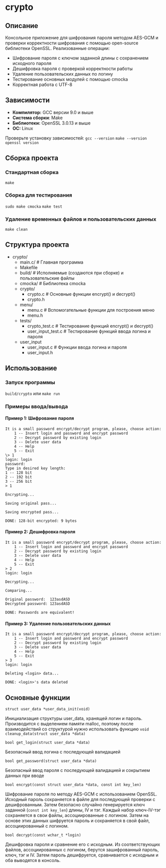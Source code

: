 # crypto
## Описание
Консольное приложение для шифрования пароля методом AES-GCM и проверки корректности шифрования с помощью open-source библиотеки OpenSSL. 
Реализованные операции: 
- Шифрование пароля с ключом заданной длины с сохранением исходного пароля
- Дешифровка пароля с проверкой корректности работы
- Удаление пользовательских данных по логину
- Тестирование основных модулей с помощью cmocka
- Корректная работа с UTF-8
## Зависимости
- **Компилятор:** GCC версии 9.0 и выше
- **Система сборки**: Make
- **Библиотеки:** OpenSSL 3.0.13 и выше
- **ОС:** Linux 

Проверьте установку зависимостей:
`gcc --version`
`make --version`
`openssl version`
## Сборка проекта
### Стандартная сборка
`make`
### Сборка для тестирования
`sudo make cmocka`
`make test`
### Удаление временных файлов и пользовательских данных
`make clean`
## Структура проекта
- crypto/
  - main.c/ # Главная программа
  - Makefile
  - build/  # Исполняемые (создаются при сборке) и пользовательские файлы
  - cmocka/ # Библиотека cmocka
  - crypto/
    - crypto.c # Основные функции encrypt() и decrypt()
    - crypto.h 
  - menu/
    - menu.c # Вспомогательные функции для построения меню
    - menu.h
  - tests/
    - crypto_test.c     # Тестирование функций encrypt() и decrypt()
    - user_input_test.c # Тестирование функций ввода логина и пароля
  - user_input
    - user_input.c # Функции ввода логина и пароля
    - user_input.h
## Использование
### Запуск программы
`build/crypto`
или 
`make run`
### Примеры ввода/вывода
#### Пример 1: Шифрование пароля
	It is a small password encrypt/decrypt program, please, choose action:
		1 -- Insert login and password and encrypt password
		2 -- Decrypt password by existing login
		3 -- Delete user data
		4 -- Help
		5 -- Exit
	\> 1
	login: login
	password: 
	Type in desired key length:
	1 -- 128 bit
	2 -- 192 bit
	3 -- 256 bit
	> 1
	
	Encrypting...
	
	Saving original pass...
	
	Saving encrypted pass...
	
	DONE: 128-bit encrypted: 9 bytes
#### Пример 2: Дешифровка пароля
	It is a small password encrypt/decrypt program, please, choose action:
		1 -- Insert login and password and encrypt password
		2 -- Decrypt password by existing login
		3 -- Delete user data
		4 -- Help
		5 -- Exit
	> 2
	login: login
	
	Decrypting...
	
	Comparing...
	
	Original password:	123asdASD
	Decrypted password:	123asdASD
	
	DONE: Passwords are equivalent!
#### Пример 3: Удаление пользовательских данных
	It is a small password encrypt/decrypt program, please, choose action:
		1 -- Insert login and password and encrypt password
		2 -- Decrypt password by existing login
		3 -- Delete user data
		4 -- Help
		5 -- Exit
	> 3
	login: login
	
	Deleting <login> data...
	
	DONE: <login>'s data deleted
## Основные функции
	struct user_data *user_data_init(void)
Инициализация структуры user_data, хранящей логин и пароль. 
Производится с выделением памяти malloc, поэтому после взаимодействий со структурой нужно использовать  функцию `void cleanup_data(struct user_data *data)` 

	bool get_login(struct user_data *data)
Безопасный ввод логина с последующей валидацией

	bool get_password(struct user_data *data)
Безопасный ввод пароля с последующей валидацией и сокрытием данных при вводе

	bool encrypt(const struct user_data *data, const int key_len)
Шифрование пароля по методу AES-GCM с использованием OpenSSL.
Исходный пароль сохраняется в файле для последующей проверки с дешифрованным.
Затем безопасно случайно генерируется ключ заданной (`const int key_len`) длины, IV и тэг. Каждый набор ключ-IV-тэг сохраняется в свои файлы, ассоциированные с логином.
Затем на основе этих данных шифруется пароль и сохраняется в свой файл, ассоциированный с логином.

	bool decrypt(const wchar_t *login)
Дешифровка пароля и сравнение его с исходным.
Из соответствующих файлов, ассоциированных с логином, берутся зашифрованный пароль, ключ, тэг и IV.
Затем пароль дешифруется, сравнивается с исходным и оба выводятся в консоль.
